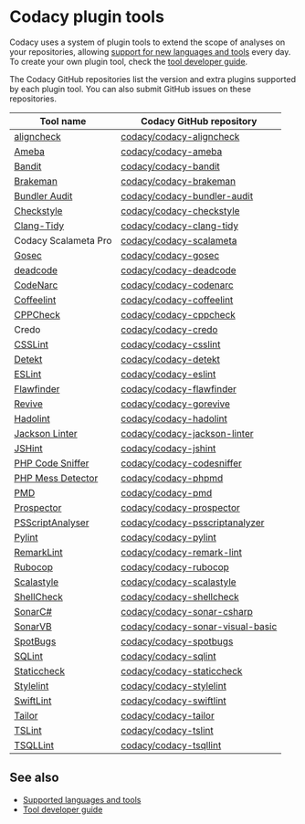 # Codacy plugin tools

Codacy uses a system of plugin tools to extend the scope of analyses on your repositories, allowing [support for new languages and tools](../getting-started/supported-languages-and-tools.md) every day. To create your own plugin tool, check the [tool developer guide](tool-developer-guide.md).

The Codacy GitHub repositories list the version and extra plugins supported by each plugin tool. You can also submit GitHub issues on these repositories.

<table>
<thead>
<tr>
<th><strong>Tool name</strong></th>
<th><strong>Codacy GitHub repository</strong></th>
</tr>
</thead>
<tbody>
<tr>
<td><a href="https://gitlab.com/opennota/check">aligncheck</a></td>
<td><a class="skip-vale" href="codacy/codacy-aligncheck">codacy/codacy-aligncheck</a></td>
</tr>
<tr>
<td><a href="https://github.com/veelenga/ameba">Ameba</a></td>
<td><a class="skip-vale" href="codacy/codacy-ameba">codacy/codacy-ameba</a></td>
</tr>
<tr>
<td><a href="https://github.com/openstack/bandit">Bandit</a></td>
<td><a class="skip-vale" href="codacy/codacy-bandit">codacy/codacy-bandit</a></td>
</tr>
<tr>
<td><a href="https://brakemanscanner.org/">Brakeman</a></td>
<td><a class="skip-vale" href="codacy/codacy-brakeman">codacy/codacy-brakeman</a></td>
</tr>
<tr>
<td><a href="https://github.com/rubysec/bundler-audit">Bundler Audit</a></td>
<td><a class="skip-vale" href="codacy/codacy-bundler-audit">codacy/codacy-bundler-audit</a></td>
</tr>
<tr>
<td><a href="https://checkstyle.sourceforge.io/">Checkstyle</a></td>
<td><a class="skip-vale" href="codacy/codacy-checkstyle">codacy/codacy-checkstyle</a></td>
</tr>
<tr>
<td><a href="https://clang.llvm.org/extra/clang-tidy/">Clang-Tidy</a></td>
<td><a class="skip-vale" href="codacy/codacy-clang-tidy">codacy/codacy-clang-tidy</a></td>
</tr>
<tr>
<td>Codacy Scalameta Pro</td>
<td><a class="skip-vale" href="codacy/codacy-scalameta">codacy/codacy-scalameta</a></td>
</tr>
<tr>
<td><a href="https://github.com/securego/gosec">Gosec</a></td>
<td><a class="skip-vale" href="codacy/codacy-gosec">codacy/codacy-gosec</a></td>
</tr>
<tr>
<td><a href="https://github.com/tsenart/deadcode">deadcode</a></td>
<td><a class="skip-vale" href="codacy/codacy-deadcode">codacy/codacy-deadcode</a></td>
</tr>
<tr>
<td><a href="https://codenarc.org/">CodeNarc</a></td>
<td><a class="skip-vale" href="codacy/codacy-codenarc">codacy/codacy-codenarc</a></td>
</tr>
<tr>
<td><a href="http://www.coffeelint.org/">Coffeelint</a></td>
<td><a class="skip-vale" href="codacy/codacy-coffeelint">codacy/codacy-coffeelint</a></td>
</tr>
<tr>
<td><a href="http://cppcheck.sourceforge.net/">CPPCheck</a></td>
<td><a class="skip-vale" href="codacy/codacy-cppcheck">codacy/codacy-cppcheck</a></td>
</tr>
<tr>
<td><span>Credo</span></td>
<td><a class="skip-vale" href="codacy/codacy-credo">codacy/codacy-credo</a></td>
</tr>
<tr>
<td><a href="http://csslint.net/">CSSLint</a></td>
<td><a class="skip-vale" href="codacy/codacy-csslint">codacy/codacy-csslint</a></td>
</tr>
<tr>
<td><a href="https://github.com/arturbosch/detekt">Detekt</a></td>
<td><a class="skip-vale" href="codacy/codacy-detekt">codacy/codacy-detekt</a></td>
</tr>
<tr>
<td><a href="https://eslint.org/">ESLint</a></td>
<td><a class="skip-vale" href="codacy/codacy-eslint">codacy/codacy-eslint</a></td>
</tr>
<tr>
<td><a href="https://dwheeler.com/flawfinder/">Flawfinder</a></td>
<td><a class="skip-vale" href="codacy/codacy-flawfinder">codacy/codacy-flawfinder</a></td>
</tr>
<tr>
<td><a href="https://github.com/mgechev/revive">Revive</a></td>
<td><a class="skip-vale" href="codacy/codacy-gorevive">codacy/codacy-gorevive</a></td>
</tr>
<tr>
<td><a href="https://github.com/hadolint/hadolint">Hadolint</a></td>
<td><a class="skip-vale" href="codacy/codacy-hadolint">codacy/codacy-hadolint</a></td>
</tr>
<tr>
<td><a class="skip-vale" href="codacy/codacy-jackson-linter">Jackson Linter</a></td>
<td><a class="skip-vale" href="codacy/codacy-jackson-linter">codacy/codacy-jackson-linter</a></td>
</tr>
<tr>
<td><a href="https://jshint.com/">JSHint</a></td>
<td><a class="skip-vale" href="codacy/codacy-jshint">codacy/codacy-jshint</a></td>
</tr>
<tr>
<td><a href="https://github.com/squizlabs/PHP_CodeSniffer">PHP Code Sniffer</a></td>
<td><a class="skip-vale" href="codacy/codacy-codesniffer">codacy/codacy-codesniffer</a></td>
</tr>
<tr>
<td><a href="https://phpmd.org/">PHP Mess Detector</a></td>
<td><a class="skip-vale" href="codacy/codacy-phpmd">codacy/codacy-phpmd</a></td>
</tr>
<tr>
<td><a href="https://pmd.sourceforge.io/pmd-5.3.2/pmd-java/index.html">PMD</a></td>
<td><a class="skip-vale" href="codacy/codacy-pmd">codacy/codacy-pmd</a></td>
</tr>
<tr>
<td><a href="https://github.com/landscapeio/prospector">Prospector</a></td>
<td><a class="skip-vale" href="codacy/codacy-prospector">codacy/codacy-prospector</a></td>
</tr>
<tr>
<td><a href="https://github.com/PowerShell/PSScriptAnalyzer">PSScriptAnalyser</a></td>
<td><a class="skip-vale" href="codacy/codacy-psscriptanalyzer">codacy/codacy-psscriptanalyzer</a></td>
</tr>
<tr>
<td><a href="https://www.pylint.org/">Pylint</a></td>
<td><a class="skip-vale" href="codacy/codacy-pylint">codacy/codacy-pylint</a></td>
</tr>
<tr>
<td><a href="https://github.com/remarkjs/remark-lint">RemarkLint</a></td>
<td><a class="skip-vale" href="codacy/codacy-remark-lint">codacy/codacy-remark-lint</a></td>
</tr>
<tr>
<td><a href="https://github.com/bbatsov/rubocop">Rubocop</a></td>
<td><a class="skip-vale" href="codacy/codacy-rubocop">codacy/codacy-rubocop</a></td>
</tr>
<tr>
<td><a href="http://www.scalastyle.org/">Scalastyle</a></td>
<td><a class="skip-vale" href="codacy/codacy-scalastyle">codacy/codacy-scalastyle</a></td>
</tr>
<tr>
<td><a href="https://www.shellcheck.net/">ShellCheck</a></td>
<td><a class="skip-vale" href="codacy/codacy-shellcheck">codacy/codacy-shellcheck</a></td>
</tr>
<tr>
<td><a href="https://github.com/SonarSource/sonar-dotnet">SonarC#</a></td>
<td><a class="skip-vale" href="codacy/codacy-sonar-csharp">codacy/codacy-sonar-csharp</a></td>
</tr>
<tr>
<td><a href="https://github.com/SonarSource/sonar-dotnet">SonarVB</a></td>
<td><a class="skip-vale" href="codacy/codacy-sonar-visual-basic">codacy/codacy-sonar-visual-basic</a></td>
</tr>
<tr>
<td><a href="https://spotbugs.github.io/">SpotBugs</a></td>
<td><a class="skip-vale" href="codacy/codacy-spotbugs">codacy/codacy-spotbugs</a></td>
</tr>
<tr>
<td><a href="https://github.com/purcell/sqlint">SQLint</a></td>
<td><a class="skip-vale" href="codacy/codacy-sqlint">codacy/codacy-sqlint</a></td>
</tr>
<tr>
<td><a href="https://staticcheck.io">Staticcheck</a></td>
<td><a class="skip-vale" href="codacy/codacy-staticcheck">codacy/codacy-staticcheck</a></td>
</tr>
<tr>
<td><a href="https://stylelint.io/">Stylelint</a></td>
<td><a class="skip-vale" href="codacy/codacy-stylelint">codacy/codacy-stylelint</a></td>
</tr>
<tr>
<td><a href="https://github.com/realm/SwiftLint">SwiftLint</a></td>
<td><a class="skip-vale" href="codacy/codacy-swiftlint">codacy/codacy-swiftlint</a></td>
</tr>
<tr>
<td><a href="https://github.com/sleekbyte/tailor">Tailor</a></td>
<td><a class="skip-vale" href="codacy/codacy-tailor">codacy/codacy-tailor</a></td>
</tr>
<tr>
<td><a href="https://palantir.github.io/tslint/">TSLint</a></td>
<td><a class="skip-vale" href="codacy/codacy-tslint">codacy/codacy-tslint</a></td>
</tr>
<tr>
<td><a href="https://github.com/tsqllint/tsqllint/">TSQLLint</a></td>
<td><a class="skip-vale" href="codacy/codacy-tsqllint">codacy/codacy-tsqllint</a></td>
</tr>
</tbody>
</table>

## See also

-   [Supported languages and tools](../getting-started/supported-languages-and-tools.md)
-   [Tool developer guide](tool-developer-guide.md)
